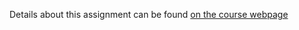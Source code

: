 Details about this assignment can be found [on the course webpage](https://bcourses.berkeley.edu/courses/1453965/pages/assignment-4-description)
